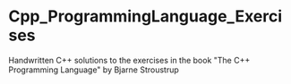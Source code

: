 # Cpp_ProgrammingLanguage_Exercises
Handwritten C++ solutions to the exercises in the book "The C++ Programming Language" by Bjarne Stroustrup
